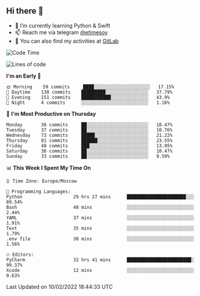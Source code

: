 ## Hi there 👋
- 🌱 I’m currently learning Python & Swift
- 📫 Reach me via telegram [@etimesoy](https://t.me/etimesoy/)
- 🦊 You can also find my activities at [GitLab](https://gitlab.com/etimesoy)

<!--START_SECTION:waka-->
![Code Time](http://img.shields.io/badge/Code%20Time-829%20hrs%2035%20mins-blue)

![Lines of code](https://img.shields.io/badge/From%20Hello%20World%20I%27ve%20Written-180%20Thousand%20lines%20of%20code-blue)

**I'm an Early 🐤** 

```text
🌞 Morning    59 commits     ████░░░░░░░░░░░░░░░░░░░░░   17.15% 
🌆 Daytime    130 commits    █████████░░░░░░░░░░░░░░░░   37.79% 
🌃 Evening    151 commits    ███████████░░░░░░░░░░░░░░   43.9% 
🌙 Night      4 commits      ░░░░░░░░░░░░░░░░░░░░░░░░░   1.16%

```
📅 **I'm Most Productive on Thursday** 

```text
Monday       36 commits     ██░░░░░░░░░░░░░░░░░░░░░░░   10.47% 
Tuesday      37 commits     ██░░░░░░░░░░░░░░░░░░░░░░░   10.76% 
Wednesday    73 commits     █████░░░░░░░░░░░░░░░░░░░░   21.22% 
Thursday     81 commits     ██████░░░░░░░░░░░░░░░░░░░   23.55% 
Friday       48 commits     ███░░░░░░░░░░░░░░░░░░░░░░   13.95% 
Saturday     36 commits     ██░░░░░░░░░░░░░░░░░░░░░░░   10.47% 
Sunday       33 commits     ██░░░░░░░░░░░░░░░░░░░░░░░   9.59%

```


📊 **This Week I Spent My Time On** 

```text
⌚︎ Time Zone: Europe/Moscow

💬 Programming Languages: 
Python                   29 hrs 27 mins      ██████████████████████░░░   89.54% 
Bash                     48 mins             ░░░░░░░░░░░░░░░░░░░░░░░░░   2.44% 
YAML                     37 mins             ░░░░░░░░░░░░░░░░░░░░░░░░░   1.91% 
Text                     35 mins             ░░░░░░░░░░░░░░░░░░░░░░░░░   1.79% 
.env file                30 mins             ░░░░░░░░░░░░░░░░░░░░░░░░░   1.56%

🔥 Editors: 
PyCharm                  32 hrs 41 mins      ████████████████████████░   99.37% 
Xcode                    12 mins             ░░░░░░░░░░░░░░░░░░░░░░░░░   0.63%

```


 Last Updated on 10/02/2022 18:44:33 UTC
<!--END_SECTION:waka-->
